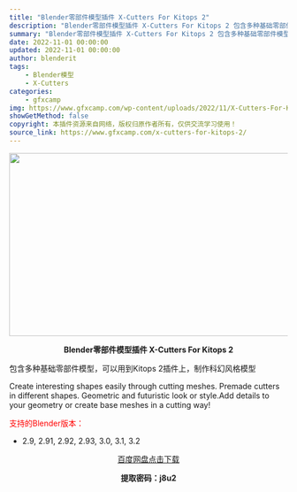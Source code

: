 ```yaml
---
title: "Blender零部件模型插件 X-Cutters For Kitops 2"
description: "Blender零部件模型插件 X-Cutters For Kitops 2 包含多种基础零部件模型，可以用到Kitops 2插件上，制作科幻风格模型 Create interesting shapes..."
summary: "Blender零部件模型插件 X-Cutters For Kitops 2 包含多种基础零部件模型，可以用到Kitops 2插件上，制作科幻风格模型 Create interesting shapes..."
date: 2022-11-01 00:00:00
updated: 2022-11-01 00:00:00
author: blenderit
tags: 
    - Blender模型
    - X-Cutters
categories:
    - gfxcamp
img: https://www.gfxcamp.com/wp-content/uploads/2022/11/X-Cutters-For-Kitops-2.jpg
showGetMethod: false
copyright: 本插件资源来自网络，版权归原作者所有，仅供交流学习使用！
source_link: https://www.gfxcamp.com/x-cutters-for-kitops-2/
---
```

<div><p><img decoding="async" class="aligncenter size-full wp-image-107952" src="https://www.gfxcamp.com/wp-content/uploads/2022/11/X-Cutters-For-Kitops-2.jpg" data-src="https://www.gfxcamp.com/wp-content/uploads/2022/11/X-Cutters-For-Kitops-2.jpg" alt="" width="590" height="331" data-srcset="https://www.gfxcamp.com/wp-content/uploads/2022/11/X-Cutters-For-Kitops-2.jpg 590w, https://www.gfxcamp.com/wp-content/uploads/2022/11/X-Cutters-For-Kitops-2-150x84.jpg 150w" data-sizes="(max-width: 590px) 100vw, 590px"></p><p style="text-align: center;"><strong>Blender零部件模型插件 X-Cutters For Kitops 2</strong></p><p>包含多种基础零部件模型，可以用到Kitops 2插件上，制作科幻风格模型</p><p>Create interesting shapes easily through cutting meshes. Premade cutters in different shapes. Geometric and futuristic look or style.Add details to your geometry or create base meshes in a cutting way!</p><p style="text-align: left;"><span style="color: #ff0000;">支持的Blender版本：</span></p><ul>
<li style="text-align: left;">2.9, 2.91, 2.92, 2.93, 3.0, 3.1, 3.2</li>
</ul><p style="text-align: center;"><a class="maxbutton-3 maxbutton maxbutton-baidu" target="_blank" rel="noopener" href="https://pan.baidu.com/s/1bYDu20oG5ePRYP7kf01KJA?pwd=j8u2"><span class="mb-text">百度网盘点击下载</span></a></p><p style="text-align: center;"><strong>提取密码：j8u2</strong></p></div>